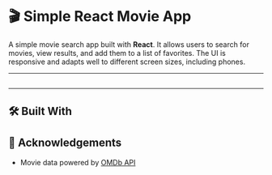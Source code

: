 # 🎬 Simple React Movie App

A simple movie search app built with **React**. It allows users to search for movies, view results, and add them to a list of favorites. The UI is responsive and adapts well to different screen sizes, including phones.

---

##


---

## 🛠️ Built With

## 🙌 Acknowledgements

- Movie data powered by [OMDb API](http://www.omdbapi.com/)
